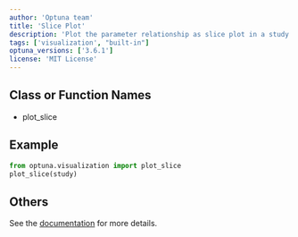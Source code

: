 ```yaml
---
author: 'Optuna team'
title: 'Slice Plot'
description: 'Plot the parameter relationship as slice plot in a study.'
tags: ['visualization', "built-in"]
optuna_versions: ['3.6.1']
license: 'MIT License'
---
```


## Class or Function Names
- plot_slice

## Example
```python
from optuna.visualization import plot_slice
plot_slice(study)
```

## Others
See the [documentation](https://optuna.readthedocs.io/en/stable/reference/visualization/generated/optuna.visualization.plot_slice.html) for more details.
